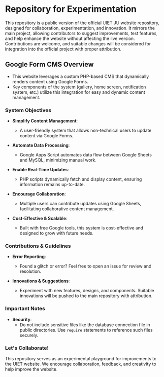 # Repository for Experimentation

This repository is a public version of the official UIET JU website repository, designed for collaboration, experimentation, and innovation. It mirrors the main project, allowing contributors to suggest improvements, test features, and help enhance the website without affecting the live version. Contributions are welcome, and suitable changes will be considered for integration into the official project with proper attribution.

## Google Form CMS Overview

- This website leverages a custom PHP-based CMS that dynamically renders content using Google Forms.
- Key components of the system (gallery, home screen, notification system, etc.) utilize this integration for easy and dynamic content management.
  
### System Objectives

- **Simplify Content Management**:
  - A user-friendly system that allows non-technical users to update content via Google Forms.

- **Automate Data Processing**:
  - Google Apps Script automates data flow between Google Sheets and MySQL, minimizing manual work.

- **Enable Real-Time Updates**:
  - PHP scripts dynamically fetch and display content, ensuring information remains up-to-date.

- **Encourage Collaboration**:
  - Multiple users can contribute updates using Google Sheets, facilitating collaborative content management.

- **Cost-Effective & Scalable**:
  - Built with free Google tools, this system is cost-effective and designed to grow with future needs.

### Contributions & Guidelines

- **Error Reporting**:
  - Found a glitch or error? Feel free to open an issue for review and resolution.

- **Innovations & Suggestions**:
  - Experiment with new features, designs, and components. Suitable innovations will be pushed to the main repository with attribution.

### Important Notes

- **Security**:
  - Do not include sensitive files like the database connection file in public directories. Use `require` statements to reference such files securely.

### Let's Collaborate!

This repository serves as an experimental playground for improvements to the UIET website. We encourage collaboration, feedback, and creativity to help improve the website.

